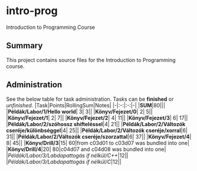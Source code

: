 # intro-prog
Introduction to Programming Course
## Summary
This project contains source files for the Introduction to Programming course.
## Administration
See the below table for task administration.
Tasks can be **finished** or *unfinished*.
|Task|Points|RollingSum|Notes|
|-|:-:|:-:|-|
|**SUM**|80|||
|**Példák/Labor/1/Hello world**| 3|  3||
|**Könyv/Fejezet/0**| 2|  5||
|**Könyv/Fejezet/1**| 2|  7||
|**Könyv/Fejezet/2**| 4| 11||
|**Könyv/Fejezet/3**| 6| 17||
|**Példák/Labor/2/szóhossz shifteléssel**|4| 21||
|**Példák/Labor/2/Változók cseréje/különbséggel**|4| 25||
|**Példák/Labor/2/Változók cseréje/xorral**|6| 31||
|**Példák/Labor/2/Változók cseréje/szorzattal**|6| 37||
|**Könyv/Fejezet/4**| 8| 45||
|**Könyv/Drill/3**|15| 60|from c03d01 to c03d07 was bundled into one|
|**Könyv/Drill/4**|20| 80|c04d07 and c04d08 was bundled into one|
|*Példák/Labor/3/Labdapattogás if nélkül/C++*|12||
|*Példák/Labor/3/Labdapattogás if nélkül/C*|12||